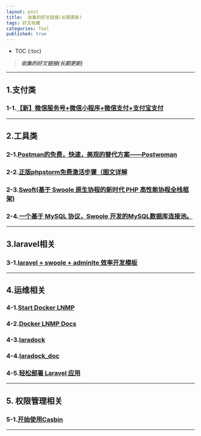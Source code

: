 ```yaml
---
layout: post
title:  收集的好文链接(长期更新)
tags: 好文收藏
categories: Tool
published: true
---
```


* TOC 
{:toc}

>***收集的好文链接(长期更新)***

---
## 1.支付类

### 1-1.[【新】微信服务号+微信小程序+微信支付+支付宝支付 ](https://github.com/zoujingli/WeChatDeveloper)

---
## 2.工具类

### 2-1.[Postman的免费，快速，美观的替代方案——Postwoman](https://postwoman.io/)

### 2-2.[正版phpstorm免费激活步骤（图文详解](https://www.php.cn/tool/phpstorm/408348.html)

### 2-3.[Swoft(基于 Swoole 原生协程的新时代 PHP 高性能协程全栈框架)](https://www.swoft.org/)
### 2-4.[一个基于 MySQL 协议，Swoole 开发的MySQL数据库连接池。](https://smproxy.louislivi.com/#/README)

---

## 3.laravel相关

### 3-1.[laravel + swoole + adminlte 效率开发模板](https://github.com/cranux/laravelDevelopmentTemplate)

---

## 4.运维相关

### 4-1.[Start Docker LNMP](https://github.com/khs1994-docker/lnmp/blob/master/README.cn.md)

### 4-2.[Docker LNMP Docs](https://docs.lnmp.khs1994.com/#%E5%BE%AE%E4%BF%A1%E8%AE%A2%E9%98%85%E5%8F%B7)

### 4-3.[laradock](https://github.com/laradock/laradock)

### 4-4.[laradock_doc](https://laradock-docs.linganmin.cn/zh/getting-started/#%E8%A6%81%E6%B1%82)

### 4-5.[轻松部署 Laravel 应用](https://github.com/wi1dcard/laravel-deployment)


---

## 5. 权限管理相关

### 5-1.[开始使用Casbin](https://casbin.org/docs/zh-CN/get-started)

---


